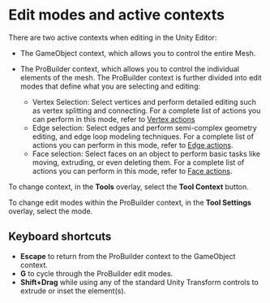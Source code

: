 # Edit modes and active contexts

There are two active contexts when editing in the Unity Editor:

* The GameObject context, which allows you to control the entire Mesh.
* The ProBuilder context, which allows you to control the individual elements of the mesh. The ProBuilder context is further divided into edit modes that define what you are selecting and editing:

    * Vertex Selection: Select vertices and perform detailed editing such as vertex splitting and connecting. For a complete list of actions you can perform in this mode, refer to [Vertex actions](vertex.md)
    * Edge selection: Select edges and perform semi-complex geometry editing, and edge loop modeling techniques. For a complete list of actions you can perform in this mode, refer to [Edge actions](edge.md).
    * Face selection: Select faces on an object to perform basic tasks like moving, extruding, or even deleting them. For a complete list of actions you can perform in this mode, refer to [Face actions](face.md).

To change context, in the **Tools** overlay, select the **Tool Context** button.

To change edit modes within the ProBuilder context, in the **Tool Settings** overlay, select the mode.

## Keyboard shortcuts

* **Escape** to return from the ProBuilder context to the GameObject context.
* **G** to cycle through the ProBuilder edit modes.
* **Shift+Drag** while using any of the standard Unity Transform controls to extrude or inset the element(s).
